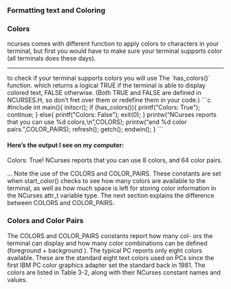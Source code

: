 ### Formatting text and Coloring
### Colors
ncurses comes with different function to apply colors to characters in your terminal, but first you would have to make sure your terminal supports color (all terminals does these days).
<hr>
to check if your terminal supports colors you will use The `has_colors()` function. which returns a logical TRUE if the terminal is able to
display colored text, FALSE otherwise. (Both TRUE and FALSE are defined in
NCURSES.H, so don’t fret over them or redefine them in your code.)
```c
#include<ncurses.h>
int main(){ 
	initscr();
	if (has_colors()){
		printf("Colors: True");
		continue;
	} else{
		printf("Colors: False");
		exit(0);
	}
	printw(“NCurses reports that you can use %d colors,\n”,COLORS);
	printw(“and %d color pairs.”,COLOR_PAIRS);
	refresh();
	getch();
	endwin();
}
```

#### Here’s the output I see on my computer:
Colors: True!
NCurses reports that you can use 8 colors,
and 64 color pairs. 

... Note the use of the COLORS and COLOR_PAIRS. These constants are set
when start_color() checks to see how many colors are available to the terminal, as well as how much space is left for storing color information in the NCurses attr_t variable type. The next section explains the difference between COLORS and COLOR_PAIRS.

### Colors and Color Pairs 
The COLORS and COLOR_PAIRS constants report how many col-
ors the terminal can display and how many color combinations can be defined (foreground +
background ).
The typical PC reports only eight colors available. These are the standard eight
text colors used on PCs since the first IBM PC color graphics adapter set the
standard back in 1981. The colors are listed in Table 3-2, along with their
NCurses constant names and values.